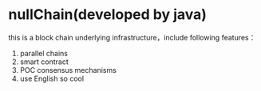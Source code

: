 # nullChain(developed by java)
this is a block chain underlying infrastructure，include following features：
1. parallel chains
2. smart contract
3. POC consensus mechanisms
4. use English so cool
